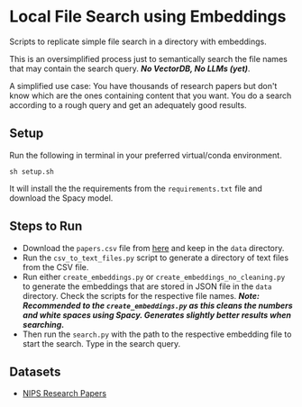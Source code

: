 # Local File Search using Embeddings

Scripts to replicate simple file search in a directory with embeddings.

This is an oversimplified process just to semantically search the file names that may contain the search query. ***No VectorDB, No LLMs (yet)***.

A simplified use case: You have thousands of research papers but don't know which are the ones containing content that you want. You do a search according to a rough query and get an adequately good results.

## Setup

Run the following in terminal in your preferred virtual/conda environment.

```
sh setup.sh
```

It will install the the requirements from the `requirements.txt` file and download the Spacy model.

## Steps to Run

* Download the `papers.csv` file from [here](https://www.kaggle.com/datasets/benhamner/nips-papers?select=papers.csv) and keep in the `data` directory.
* Run the `csv_to_text_files.py` script to generate a directory of text files from the CSV file.
* Run either `create_embeddings.py` or `create_embeddings_no_cleaning.py` to generate the embeddings that are stored in JSON file in the `data` directory. Check the scripts for the respective file names.
  ***Note: Recommended to the `create_embeddings.py` as this cleans the numbers and white spaces using Spacy. Generates slightly better results when searching.***
* Then run the `search.py` with the path to the respective embedding file to start the search. Type in the search query.

## Datasets

* [NIPS Research Papers](https://www.kaggle.com/datasets/benhamner/nips-papers?select=papers.csv)
